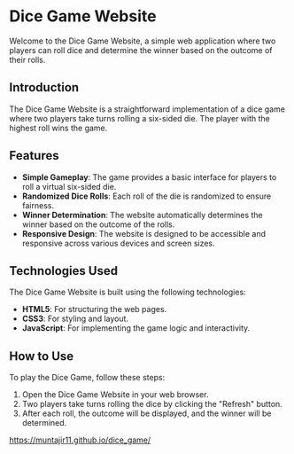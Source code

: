 # Dice Game Website
Welcome to the Dice Game Website, a simple web application where two players can roll dice and determine the winner based on the outcome of their rolls.

## Introduction
The Dice Game Website is a straightforward implementation of a dice game where two players take turns rolling a six-sided die. The player with the highest roll wins the game.

## Features

- **Simple Gameplay**: The game provides a basic interface for players to roll a virtual six-sided die.
- **Randomized Dice Rolls**: Each roll of the die is randomized to ensure fairness.
- **Winner Determination**: The website automatically determines the winner based on the outcome of the rolls.
- **Responsive Design**: The website is designed to be accessible and responsive across various devices and screen sizes.

## Technologies Used

The Dice Game Website is built using the following technologies:

- **HTML5**: For structuring the web pages.
- **CSS3**: For styling and layout.
- **JavaScript**: For implementing the game logic and interactivity.

## How to Use
To play the Dice Game, follow these steps:

1. Open the Dice Game Website in your web browser.
2. Two players take turns rolling the dice by clicking the "Refresh" button.
3. After each roll, the outcome will be displayed, and the winner will be determined.


https://muntajir11.github.io/dice_game/
